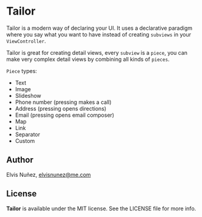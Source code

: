 # Tailor

Tailor is a modern way of declaring your UI. It uses a declarative paradigm where you say what you want to have instead of creating `subviews` in your `ViewController`.

Tailor is great for creating detail views, every `subview` is a `piece`, you can make very complex detail views by combining all kinds of `pieces`.

`Piece` types:

- Text
- Image
- Slideshow
- Phone number (pressing makes a call)
- Address (pressing opens directions)
- Email (pressing opens email composer)
- Map
- Link
- Separator
- Custom

## Author

Elvis Nuñez, elvisnunez@me.com

## License

**Tailor** is available under the MIT license. See the LICENSE file for more info.
